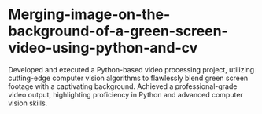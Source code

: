 # Merging-image-on-the-background-of-a-green-screen-video-using-python-and-cv
Developed and executed a Python-based video processing project, utilizing cutting-edge computer
vision algorithms to flawlessly blend green screen footage with a captivating background.
Achieved a professional-grade video output, highlighting proficiency in Python and advanced
computer vision skills.
